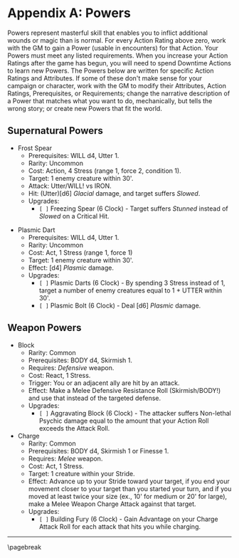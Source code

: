 # Appendix A: Powers

Powers represent masterful skill that enables you to inflict additional wounds or magic than is normal. For every Action Rating above zero, work with the GM to gain a Power (usable in encounters) for that Action. Your Powers must meet any listed requirements. When you increase your Action Ratings after the game has begun, you will need to spend Downtime Actions to learn new Powers. The Powers below are written for specific Action Ratings and Attributes. If some of these don't make sense for your campaign or character, work with the GM to modify their Attributes, Action Ratings, Prerequisites, or Requirements; change the narrative description of a Power that matches what you want to do, mechanically, but tells the wrong story; or create new Powers that fit the world.

## Supernatural Powers

* Frost Spear
    * Prerequisites: WILL d4, Utter 1.
    * Rarity: Uncommon
    * Cost: Action, 4 Stress (range 1, force 2, condition 1).
    * Target: 1 enemy creature within 30'.
    * Attack: Utter/WILL! vs IRON.
    * Hit: (Utter)[d6] *Glacial* damage, and target suffers *Slowed*.
    * Upgrades:
        - `[ ]` Freezing Spear (6 Clock) - Target suffers *Stunned* instead of *Slowed* on a Critical Hit.
- Plasmic Dart
    - Prerequisites: WILL d4, Utter 1.
    * Rarity: Uncommon
    - Cost: Act, 1 Stress (range 1, force 1)
    - Target: 1 enemy creature within 30'.
    - Effect: [d4] *Plasmic* damage.
    - Upgrades:
        - `[ ]` Plasmic Darts (6 Clock) - By spending 3 Stress instead of 1, target a number of enemy creatures equal to 1 + UTTER within 30'.
        - `[ ]` Plasmic Bolt (6 Clock) - Deal [d6] *Plasmic* damage.

## Weapon Powers

* Block
    * Rarity: Common
    * Prerequisites: BODY d4, Skirmish 1.
    * Requires: *Defensive* weapon.
    * Cost: React, 1 Stress.
    * Trigger: You or an adjacent ally are hit by an attack.
    * Effect: Make a Melee Defensive Resistance Roll (Skirmish/BODY!) and use that instead of the targeted defense.
    * Upgrades:
        * `[ ]` Aggravating Block (6 Clock) - The attacker suffers Non-lethal Psychic damage equal to the amount that your Action Roll exceeds the Attack Roll.
* Charge
    * Rarity: Common
    * Prerequisites: BODY d4, Skirmish 1 or Finesse 1.
    * Requires: *Melee* weapon.
    * Cost: Act, 1 Stress.
    * Target: 1 creature within your Stride.
    * Effect: Advance up to your Stride toward your target, if you end your movement closer to your target than you started your turn, and if you moved at least twice your size (ex., 10' for medium or 20' for large), make a Melee Weapon Charge Attack against that target.
    * Upgrades:
        * `[ ]` Building Fury (6 Clock) - Gain Advantage on your Charge Attack Roll for each attack that hits you while charging.

* * * * * * * * * * * * * * * * * * * * * * * * * * * * * * * * * * * * * * * *

\pagebreak
